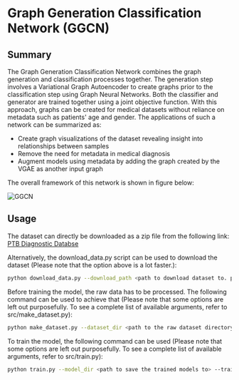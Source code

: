 # Graph Generation Classification Network (GGCN)

## Summary
The Graph Generation Classification Network combines the graph generation and classification processes together. The generation step involves a Variational Graph Autoencoder to create graphs prior to the classification step using Graph Neural Networks. Both the classifier and generator are trained together using a joint objective function. With this approach, graphs can be created for medical datasets without reliance on metadata such as patients' age and gender. The applications of such a network can be summarized as:

* Create graph visualizations of the dataset revealing insight into relationships between samples
* Remove the need for metadata in medical diagnosis
* Augment models using metadata by adding the graph created by the VGAE as another input graph

The overall framework of this network is shown in figure below:

![GGCN](https://github.com/MasoudMo/graph_generation_classification_network/blob/master/docs/GGCN.PNG?raw=true)

## Usage

The dataset can directly be downloaded as a zip file from the following link: 
[PTB Diagnostic Databse](https://www.physionet.org/content/ptbdb/1.0.0/)

Alternatively, the download_data.py script can be used to download the dataset (Please note that the option above is a lot faster.):
```sh
python download_data.py --download_path <path to download dataset to. preferably "../data"> 
```

Before training the model, the raw data has to be processed. The following command can be used to achieve that (Please note that some options are left out purposefully. To see a complete list of available arguments, refer to src/make_dataset.py):
```sh
python make_dataset.py --dataset_dir <path to the raw dataset directory> --output_dir <path to save the processsed data to> --num_comps <number of reduction components>
```

To train the model, the following command can be used (Please note that some options are left out purposefully. To see a complete list of available arguments, refer to src/train.py):
```sh
python train.py --model_dir <path to save the trained models to> --train_data_dir <path to the processed dataset> --train_label_dir <path to dataset labels> --input_dim <input dimension. must match number of reduction components> --epochs <number of training epochs>
```